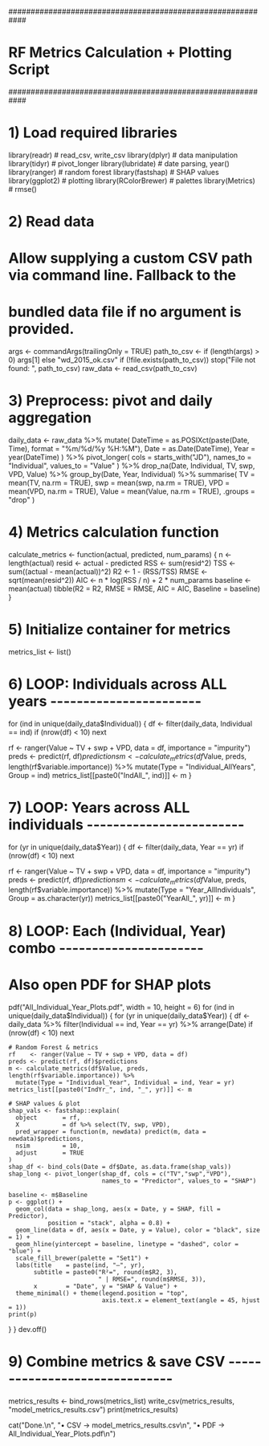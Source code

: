 ############################################################
# RF Metrics Calculation + Plotting Script                  #
############################################################

# 1) Load required libraries
library(readr)       # read_csv, write_csv
library(dplyr)       # data manipulation
library(tidyr)       # pivot_longer
library(lubridate)   # date parsing, year()
library(ranger)      # random forest
library(fastshap)    # SHAP values
library(ggplot2)     # plotting
library(RColorBrewer) # palettes
library(Metrics)     # rmse()

# 2) Read data
# Allow supplying a custom CSV path via command line. Fallback to the
# bundled data file if no argument is provided.
args <- commandArgs(trailingOnly = TRUE)
path_to_csv <- if (length(args) > 0) args[1] else "wd_2015_ok.csv"
if (!file.exists(path_to_csv)) stop("File not found: ", path_to_csv)
raw_data <- read_csv(path_to_csv)

# 3) Preprocess: pivot and daily aggregation
daily_data <- raw_data %>%
  mutate(
    DateTime = as.POSIXct(paste(Date, Time), format = "%m/%d/%y %H:%M"),
    Date     = as.Date(DateTime),
    Year     = year(DateTime)
  ) %>%
  pivot_longer(
    cols      = starts_with("JD"),
    names_to  = "Individual",
    values_to = "Value"
  ) %>%
  drop_na(Date, Individual, TV, swp, VPD, Value) %>%
  group_by(Date, Year, Individual) %>%
  summarise(
    TV    = mean(TV, na.rm = TRUE),
    swp   = mean(swp, na.rm = TRUE),
    VPD   = mean(VPD, na.rm = TRUE),
    Value = mean(Value, na.rm = TRUE),
    .groups = "drop"
  )

# 4) Metrics calculation function
calculate_metrics <- function(actual, predicted, num_params) {
  n      <- length(actual)
  resid  <- actual - predicted
  RSS    <- sum(resid^2)
  TSS    <- sum((actual - mean(actual))^2)
  R2     <- 1 - (RSS/TSS)
  RMSE   <- sqrt(mean(resid^2))
  AIC    <- n * log(RSS / n) + 2 * num_params
  baseline <- mean(actual)
  tibble(R2 = R2, RMSE = RMSE, AIC = AIC, Baseline = baseline)
}

# 5) Initialize container for metrics
metrics_list <- list()

# 6) LOOP: Individuals across ALL years -----------------------
for (ind in unique(daily_data$Individual)) {
  df <- filter(daily_data, Individual == ind)
  if (nrow(df) < 10) next
  
  rf   <- ranger(Value ~ TV + swp + VPD, data = df, importance = "impurity")
  preds <- predict(rf, df)$predictions
  m <- calculate_metrics(df$Value, preds, length(rf$variable.importance)) %>%
    mutate(Type = "Individual_AllYears", Group = ind)
  metrics_list[[paste0("IndAll_", ind)]] <- m
}

# 7) LOOP: Years across ALL individuals ------------------------
for (yr in unique(daily_data$Year)) {
  df <- filter(daily_data, Year == yr)
  if (nrow(df) < 10) next
  
  rf   <- ranger(Value ~ TV + swp + VPD, data = df, importance = "impurity")
  preds <- predict(rf, df)$predictions
  m <- calculate_metrics(df$Value, preds, length(rf$variable.importance)) %>%
    mutate(Type = "Year_AllIndividuals", Group = as.character(yr))
  metrics_list[[paste0("YearAll_", yr)]] <- m
}

# 8) LOOP: Each (Individual, Year) combo ----------------------
# Also open PDF for SHAP plots
pdf("All_Individual_Year_Plots.pdf", width = 10, height = 6)
for (ind in unique(daily_data$Individual)) {
  for (yr in unique(daily_data$Year)) {
    df <- daily_data %>% filter(Individual == ind, Year == yr) %>% arrange(Date)
    if (nrow(df) < 10) next
    
    # Random Forest & metrics
    rf    <- ranger(Value ~ TV + swp + VPD, data = df)
    preds <- predict(rf, df)$predictions
    m <- calculate_metrics(df$Value, preds, length(rf$variable.importance)) %>%
      mutate(Type = "Individual_Year", Individual = ind, Year = yr)
    metrics_list[[paste0("IndYr_", ind, "_", yr)]] <- m
    
    # SHAP values & plot
    shap_vals <- fastshap::explain(
      object       = rf,
      X            = df %>% select(TV, swp, VPD),
      pred_wrapper = function(m, newdata) predict(m, data = newdata)$predictions,
      nsim         = 10,
      adjust       = TRUE
    )
    shap_df <- bind_cols(Date = df$Date, as.data.frame(shap_vals))
    shap_long <- pivot_longer(shap_df, cols = c("TV","swp","VPD"),
                              names_to = "Predictor", values_to = "SHAP")
    
    baseline <- m$Baseline
    p <- ggplot() +
      geom_col(data = shap_long, aes(x = Date, y = SHAP, fill = Predictor),
               position = "stack", alpha = 0.8) +
      geom_line(data = df, aes(x = Date, y = Value), color = "black", size = 1) +
      geom_hline(yintercept = baseline, linetype = "dashed", color = "blue") +
      scale_fill_brewer(palette = "Set1") +
      labs(title    = paste(ind, "—", yr),
           subtitle = paste0("R²=", round(m$R2, 3),
                             " | RMSE=", round(m$RMSE, 3)),
           x        = "Date", y = "SHAP & Value") +
      theme_minimal() + theme(legend.position = "top",
                              axis.text.x = element_text(angle = 45, hjust = 1))
    print(p)
  }
}
dev.off()

# 9) Combine metrics & save CSV ------------------------------
metrics_results <- bind_rows(metrics_list)
write_csv(metrics_results, "model_metrics_results.csv")
print(metrics_results)

cat("Done.\n", 
    "• CSV -> model_metrics_results.csv\n", 
    "• PDF -> All_Individual_Year_Plots.pdf\n")
